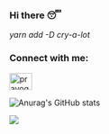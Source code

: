 ### Hi there 😴

*yarn add -D cry-a-lot*


<h3 align="left">Connect with me:</h3>
<p align="left">
<a href="https://linkedin.com/in/prayogo-santoso" target="blank"><img align="center" src="https://raw.githubusercontent.com/rahuldkjain/github-profile-readme-generator/master/src/images/icons/Social/linked-in-alt.svg" alt="prayogo-santoso" height="30" width="40" /></a>
</p>

![Anurag's GitHub stats](https://github-readme-stats.vercel.app/api?username=anuraghazra&theme=dark&show_icons=true)

<img src="https://github-readme-stats.vercel.app/api/top-langs?username=sen9kuni&layout=compact"/>
<!--
**sen9kuni/sen9kuni** is a ✨ _special_ ✨ repository because its `README.md` (this file) appears on your GitHub profile.

Here are some ideas to get you started:

- 🔭 I’m currently working on ...
- 🌱 I’m currently learning ...
- 👯 I’m looking to collaborate on ...
- 🤔 I’m looking for help with ...
- 💬 Ask me about ...
- 📫 How to reach me: ...
- 😄 Pronouns: ...
- ⚡ Fun fact: ...
-->
